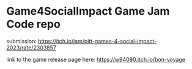 # Game4SocialImpact Game Jam Code repo

submission: https://itch.io/jam/pitt-games-4-social-impact-2023/rate/2303857

link to the game release page here: https://w94090.itch.io/bon-voyage
